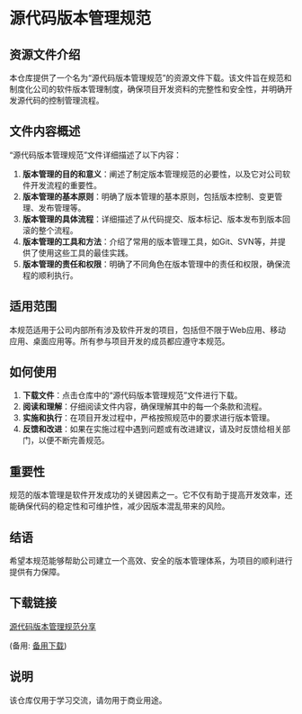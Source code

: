 # 源代码版本管理规范

## 资源文件介绍

本仓库提供了一个名为“源代码版本管理规范”的资源文件下载。该文件旨在规范和制度化公司的软件版本管理制度，确保项目开发资料的完整性和安全性，并明确开发源代码的控制管理流程。

## 文件内容概述

“源代码版本管理规范”文件详细描述了以下内容：

1. **版本管理的目的和意义**：阐述了制定版本管理规范的必要性，以及它对公司软件开发流程的重要性。
2. **版本管理的基本原则**：明确了版本管理的基本原则，包括版本控制、变更管理、发布管理等。
3. **版本管理的具体流程**：详细描述了从代码提交、版本标记、版本发布到版本回滚的整个流程。
4. **版本管理的工具和方法**：介绍了常用的版本管理工具，如Git、SVN等，并提供了使用这些工具的最佳实践。
5. **版本管理的责任和权限**：明确了不同角色在版本管理中的责任和权限，确保流程的顺利执行。

## 适用范围

本规范适用于公司内部所有涉及软件开发的项目，包括但不限于Web应用、移动应用、桌面应用等。所有参与项目开发的成员都应遵守本规范。

## 如何使用

1. **下载文件**：点击仓库中的“源代码版本管理规范”文件进行下载。
2. **阅读和理解**：仔细阅读文件内容，确保理解其中的每一个条款和流程。
3. **实施和执行**：在项目开发过程中，严格按照规范中的要求进行版本管理。
4. **反馈和改进**：如果在实施过程中遇到问题或有改进建议，请及时反馈给相关部门，以便不断完善规范。

## 重要性

规范的版本管理是软件开发成功的关键因素之一。它不仅有助于提高开发效率，还能确保代码的稳定性和可维护性，减少因版本混乱带来的风险。

## 结语

希望本规范能够帮助公司建立一个高效、安全的版本管理体系，为项目的顺利进行提供有力保障。

## 下载链接
[源代码版本管理规范分享](https://pan.quark.cn/s/c758a742481b) 

(备用: [备用下载](https://pan.baidu.com/s/1wG8Nr-yPgj46sqdctXaqLg?pwd=1234))

## 说明

该仓库仅用于学习交流，请勿用于商业用途。
